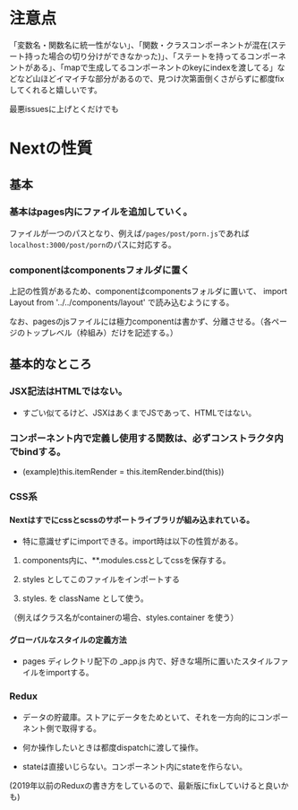 # 注意点
「変数名・関数名に統一性がない」、「関数・クラスコンポーネントが混在(ステート持った場合の切り分けができなかった)」、「ステートを持ってるコンポーネントがある」、「mapで生成してるコンポーネントのkeyにindexを渡してる」などなど山ほどイマイチな部分があるので、見つけ次第面倒くさがらずに都度fixしてくれると嬉しいです。

最悪issuesに上げとくだけでも

# Nextの性質
## 基本
### 基本はpages内にファイルを追加していく。

ファイルが一つのパスとなり、例えば`/pages/post/porn.js`であれば`localhost:3000/post/porn`のパスに対応する。

### componentはcomponentsフォルダに置く

上記の性質があるため、componentはcomponentsフォルダに置いて、
  import Layout from '../../components/layout'
で読み込むようにする。

なお、pagesのjsファイルには極力componentは書かず、分離させる。（各ページのトップレベル（枠組み）だけを記述する。）

## 基本的なところ

### JSX記法はHTMLではない。

* すごい似てるけど、JSXはあくまでJSであって、HTMLではない。

### コンポーネント内で定義し使用する関数は、必ずコンストラクタ内でbindする。
* (example)this.itemRender = this.itemRender.bind(this))

### CSS系

#### Nextはすでにcssとscssのサポートライブラリが組み込まれている。

* 特に意識せずにimportできる。import時は以下の性質がある。

1. components内に、**.modules.cssとしてcssを保存する。

1. styles としてこのファイルをインポートする

1. styles.<class-name> を className として使う。
  
  （例えばクラス名がcontainerの場合、styles.container を使う）

#### グローバルなスタイルの定義方法

* pages ディレクトリ配下の _app.js 内で、好きな場所に置いたスタイルファイルをimportする。

### Redux
* データの貯蔵庫。ストアにデータをためといて、それを一方向的にコンポーネント側で取得する。

* 何か操作したいときは都度dispatchに渡して操作。

* stateは直接いじらない。コンポーネント内にstateを作らない。

(2019年以前のReduxの書き方をしているので、最新版にfixしていけると良いかも)
